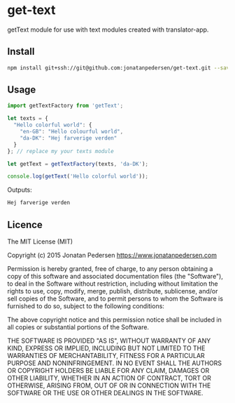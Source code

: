 # get-text
getText module for use with text modules created with translator-app.

## Install

``` bash
npm install git+ssh://git@github.com:jonatanpedersen/get-text.git --save
```

## Usage

``` js
import getTextFactory from 'getText';

let texts = {
  "Hello colorful world": {
    "en-GB": "Hello colourful world",
    "da-DK": "Hej farverige verden"
  }
}; // replace my your texts module

let getText = getTextFactory(texts, 'da-DK');

console.log(getText('Hello colorful world'));
```
Outputs:

``` bash
Hej farverige verden
```

## Licence
The MIT License (MIT)

Copyright (c) 2015 Jonatan Pedersen https://www.jonatanpedersen.com

Permission is hereby granted, free of charge, to any person obtaining a copy
of this software and associated documentation files (the "Software"), to deal
in the Software without restriction, including without limitation the rights
to use, copy, modify, merge, publish, distribute, sublicense, and/or sell
copies of the Software, and to permit persons to whom the Software is
furnished to do so, subject to the following conditions:

The above copyright notice and this permission notice shall be included in
all copies or substantial portions of the Software.

THE SOFTWARE IS PROVIDED "AS IS", WITHOUT WARRANTY OF ANY KIND, EXPRESS OR
IMPLIED, INCLUDING BUT NOT LIMITED TO THE WARRANTIES OF MERCHANTABILITY,
FITNESS FOR A PARTICULAR PURPOSE AND NONINFRINGEMENT. IN NO EVENT SHALL THE
AUTHORS OR COPYRIGHT HOLDERS BE LIABLE FOR ANY CLAIM, DAMAGES OR OTHER
LIABILITY, WHETHER IN AN ACTION OF CONTRACT, TORT OR OTHERWISE, ARISING FROM,
OUT OF OR IN CONNECTION WITH THE SOFTWARE OR THE USE OR OTHER DEALINGS IN
THE SOFTWARE.
